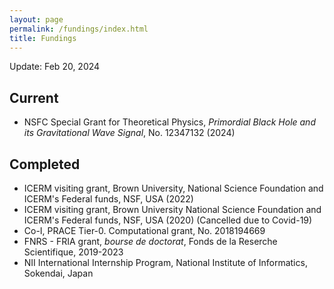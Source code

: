 ```yaml
---
layout: page
permalink: /fundings/index.html
title: Fundings
---
```


Update: Feb 20, 2024     

## Current

- NSFC Special Grant for Theoretical Physics, *Primordial Black Hole and its Gravitational Wave Signal*, No. 12347132 (2024)

## Completed

- ICERM visiting grant, Brown University, National Science Foundation and ICERM's Federal funds, NSF, USA (2022)
- ICERM visiting grant, Brown University National Science Foundation and ICERM's Federal funds, NSF, USA (2020) (Cancelled due to Covid-19)
- Co-I, PRACE Tier-0. Computational grant, No. 2018194669
- FNRS - FRIA grant, *bourse de doctorat*, Fonds de la Reserche Scientifique,  2019-2023
- NII International Internship Program, National Institute of Informatics, Sokendai, Japan
